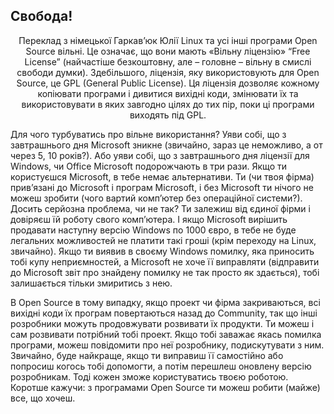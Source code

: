 ﻿



<h2>Свобода!</h2>

<p align="center">Переклад з німецької Гаркав’юк Юлії
Linux та усі інші програми Open Sourсe вільні. Це означає, що вони мають «Вільну ліцензію» “Free License” (найчастіше безкоштовну, але – головне – вільну в смислі свободи думки). Здебільшого, ліцензія, яку використовують для Open Source, це GPL (General Public License). Ця ліцензія дозволяє кожному копіювати програми і дивитися вихідні коди, змінювати їх та використовувати в яких завгодно цілях до тих пір, поки ці програми виходять під GPL.

Для чого турбуватись про вільне використання? Уяви собі, що з завтрашнього дня Microsoft зникне (звичайно, зараз це неможливо, а от через 5, 10 років?). Або уяви собі, що з завтрашнього дня ліцензії для Windows, чи Office Microsoft подорожчають в три рази. Якщо ти користуєшся Microsoft, в тебе немає альтернативи. Ти (чи твоя фірма) прив’язані до Microsoft і програм Microsoft, і без Microsoft ти нічого не можеш зробити (чого вартий комп’ютер без операційної системи?). Досить серйозна проблема, чи не так? Ти залежиш від єдиної фірми і довіряєш їй роботу свого комп’ютера. І якщо Microsoft вирішить продавати наступну версію Windows по 1000 євро, в тебе не буде легальних можливостей не платити такі гроші (крім переходу на Linux, звичайно). Якщо ти виявив в своєму Windows помилку, яка приносить тобі купу неприємностей, а Microsoft не хоче її виправляти (відправити до Microsoft звіт про знайдену помилку не так просто як здається), тобі залишається тільки змиритись з нею.

В Open Sourсe в тому випадку, якщо проект чи фірма закриваються, всі вихідні коди їх програм повертаються назад до Community, так що інші  розробники можуть продовжувати розвивати їх продукти. Ти можеш і сам розвивати потрібний тобі проект. Якщо тобі заважає якась помилка програми, можеш повідомити про неї розробнику, подискутувати з ним. Звичайно, буде найкраще, якщо ти  виправиш її самостійно або попросиш когось тобі допомогти, а потім перешлеш оновлену версію розробникам. Тоді кожен зможе користуватись твоєю роботою. Коротше кажучи: з програмами Open Sourсe ти можеш робити (майже) все, що хочеш.




